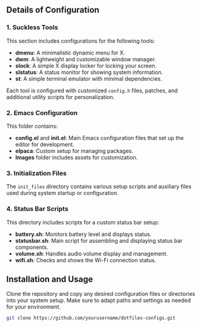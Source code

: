 
## Details of Configuration

### 1. Suckless Tools
This section includes configurations for the following tools:
- **dmenu**: A minimalistic dynamic menu for X.
- **dwm**: A lightweight and customizable window manager.
- **slock**: A simple X display locker for locking your screen.
- **slstatus**: A status monitor for showing system information.
- **st**: A simple terminal emulator with minimal dependencies.

Each tool is configured with customized `config.h` files, patches, and additional utility scripts for personalization.

### 2. Emacs Configuration
This folder contains:
- **config.el** and **init.el**: Main Emacs configuration files that set up the editor for development.
- **elpaca**: Custom setup for managing packages.
- **Images** folder includes assets for customization.

### 3. Initialization Files
The `init_files` directory contains various setup scripts and auxiliary files used during system startup or configuration.

### 4. Status Bar Scripts
This directory includes scripts for a custom status bar setup:
- **battery.sh**: Monitors battery level and displays status.
- **statusbar.sh**: Main script for assembling and displaying status bar components.
- **volume.sh**: Handles audio volume display and management.
- **wifi.sh**: Checks and shows the Wi-Fi connection status.

## Installation and Usage
Clone the repository and copy any desired configuration files or directories into your system setup. Make sure to adapt paths and settings as needed for your environment.

```bash
git clone https://github.com/yourusername/dotfiles-configs.git
